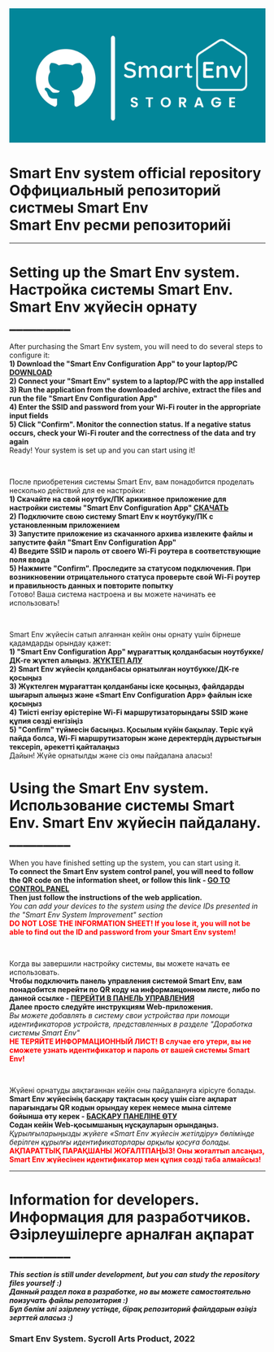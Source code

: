<img src="./Smart Env Logotype.png">
<h1>
   Smart Env system official repository <br>
   Оффициальный репозиторий систмеы Smart Env <br>
   Smart Env ресми репозиторийі <br>
</h1>


--------


<!-- Main -->
<h1> 
Setting up the Smart Env system. Настройка системы Smart Env. Smart Env жүйесін орнату <br>
_________
</h1>

   <p> 
      After purchasing the Smart Env system, you will need to do several steps to configure it: <br>
   <b>
      1) Download the "Smart Env Configuration App" to your laptop/PC 
      <a href="http://s77741sl.beget.tech/Smart%20Env%20Configuration%20App/index.html"> DOWNLOAD </a> 
      <br>
      2) Connect your "Smart Env" system to a laptop/PC with the app installed 
      <br>
      3) Run the application from the downloaded archive, extract the files and run the file "Smart Env Configuration App"
      <br>
      4) Enter the SSID and password from your Wi-Fi router in the appropriate input fields
      <br>
      5) Click "Confirm". Monitor the connection status. If a negative status occurs, check your Wi-Fi router and the correctness of the data and try again
   </b> <br>
      Ready! Your system is set up and you can start using it!
   </p>
<br>
   <p> 
      После приобретения системы Smart Env, вам понадобится проделать несколько действий для ее настройки: <br>
   <b>
      1) Скачайте на свой ноутбук/ПК арихивное приложение для настройки системы "Smart Env Configuration App"
      <a href="http://s77741sl.beget.tech/Smart%20Env%20Configuration%20App/index.html"> СКАЧАТЬ </a> 
      <br>
      2) Подключите свою систему Smart Env к ноутбуку/ПК с установленным приложением 
      <br>
      3) Запустите приложение из скачанного архива извлеките файлы и запустите файл "Smart Env Configuration App"
      <br>
      4) Введите SSID и пароль от своего Wi-Fi роутера в соответствующие поля ввода
      <br>
      5) Нажмите "Confirm". Проследите за статусом подключения. При возникновении отрицательного статуса проверьте свой Wi-Fi роутер и правильность данных и повторите попытку
   </b> <br>
      Готово! Ваша система настроена и вы можете начинать ее использовать!
   </p>
<br>
   <p> 
      Smart Env жүйесін сатып алғаннан кейін оны орнату үшін бірнеше қадамдарды орындау қажет: <br>
   <b>
      1) "Smart Env Configuration App" мұрағаттық қолданбасын ноутбукке/ДК-ге жүктеп алыңыз.
      <a href="http://s77741sl.beget.tech/Smart%20Env%20Configuration%20App/index.html"> ЖҮКТЕП АЛУ </a> 
      <br>
      2) Smart Env жүйесін қолданбасы орнатылған ноутбукке/ДК-ге қосыңыз
      <br>
      3) Жүктелген мұрағаттан қолданбаны іске қосыңыз, файлдарды шығарып алыңыз және «Smart Env Configuration App» файлын іске қосыңыз
      <br>
      4) Тиісті енгізу өрістеріне Wi-Fi маршрутизаторындағы SSID және құпия сөзді енгізіңіз
      <br>
      5) "Confirm" түймесін басыңыз. Қосылым күйін бақылау. Теріс күй пайда болса, Wi-Fi маршрутизаторын және деректердің дұрыстығын тексеріп, әрекетті қайталаңыз
   </b> <br>
      Дайын! Жүйе орнатылды және сіз оны пайдалана аласыз!
   </p> 



<h1> 
   Using the Smart Env system. Использование системы Smart Env. Smart Env жүйесін пайдалану.<br>
   _________
</h1>
   <p> 
      When you have finished setting up the system, you can start using it. <br>
      <b>
      To connect the Smart Env system control panel, you will need to follow the QR code on the information sheet, or follow this link -
      <a href="http://s77741sl.beget.tech/Smart%20Env/index.html"> GO TO CONTROL PANEL </a> 
      <br>
      Then just follow the instructions of the web application.
      </b> 
   <br>
      <i> You can add your devices to the system using the device IDs presented in the "Smart Env System Improvement" section</i> 
   <br>
      <b style="color: red"> DO NOT LOSE THE INFORMATION SHEET! If you lose it, you will not be able to find out the ID and password from your Smart Env system! </b>
   </p>
<br>
    <p> 
        Когда вы завершили настройку системы, вы можете начать ее использовать. <br>
        <b>
        Чтобы подключить панель управления системой Smart Env, вам понадобится перейти по QR коду на информаицонном листе, либо по данной ссылке -
        <a href="http://s77741sl.beget.tech/Smart%20Env/index.html"> ПЕРЕЙТИ В ПАНЕЛЬ УПРАВЛЕНИЯ </a> 
        <br>
        Далее просто следуйте инструкциям Web-приложения.
        </b> 
    <br>
        <i> Вы можете добавлять в систему свои устройства при помощи идентификаторов устройств, представленных в разделе "Доработка системы Smart Env"</i> 
    <br>
        <b style="color: red"> НЕ ТЕРЯЙТЕ ИНФОРМАЦИОННЫЙ ЛИСТ! В случае его утери, вы не сможете узнать идентификатор и пароль от вашей системы Smart Env! </b>
    </p>
<br>
    <p> 
        Жүйені орнатуды аяқтағаннан кейін оны пайдалануға кірісуге болады. <br>
        <b>
        Smart Env жүйесінің басқару тақтасын қосу үшін сізге ақпарат парағындағы QR кодын орындау керек немесе мына сілтеме бойынша өту керек -
        <a href="http://s77741sl.beget.tech/Smart%20Env/index.html"> БАСҚАРУ ПАНЕЛІНЕ ӨТУ </a> 
        <br>
        Содан кейін Web-қосымшаның нұсқауларын орындаңыз.
        </b> 
    <br>
        <i> Құрылғыларыңызды жүйеге «Smart Env жүйесін жетілдіру» бөлімінде берілген құрылғы идентификаторлары арқылы қосуға болады.</i> 
    <br>
        <b style="color: red"> АҚПАРАТТЫҚ ПАРАҚШАНЫ ЖОҒАЛТПАҢЫЗ! Оны жоғалтып алсаңыз, Smart Env жүйесінен идентификатор мен құпия сөзді таба алмайсыз! </b>
    </p>

---

<h1> 
    Information for developers. Информация для разработчиков. Әзірлеушілерге арналған ақпарат <br>
    _________
</h1>
    <p> 
        <b> <i> 
            This section is still under development, but you can study the repository files yourself :)
        <br>
            Данный раздел пока в разработке, но вы можете самостоятельно поизучать файлы репозитория :)
        <br>
            Бұл бөлім әлі әзірлену үстінде, бірақ репозиторий файлдарын өзіңіз зерттей аласыз :)
        </b> </i>
    </p>



<h3> Smart Env System. Sycroll Arts Product, 2022 </h3>
